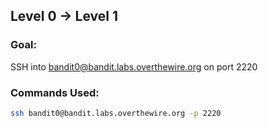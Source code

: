 ## Level 0 → Level 1

### Goal:
SSH into bandit0@bandit.labs.overthewire.org on port 2220

### Commands Used:
```bash
ssh bandit0@bandit.labs.overthewire.org -p 2220

